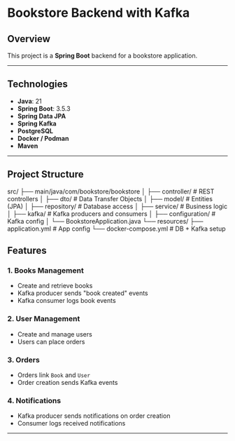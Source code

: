 # Bookstore Backend with Kafka

## Overview
This project is a **Spring Boot** backend for a bookstore application.  

---

## Technologies
- **Java**: 21
- **Spring Boot**: 3.5.3
- **Spring Data JPA**
- **Spring Kafka**
- **PostgreSQL**
- **Docker / Podman**
- **Maven**

---

## Project Structure

src/
├── main/java/com/bookstore/bookstore
│ ├── controller/ # REST controllers
│ ├── dto/ # Data Transfer Objects
│ ├── model/ # Entities (JPA)
│ ├── repository/ # Database access
│ ├── service/ # Business logic
│ ├── kafka/ # Kafka producers and consumers
│ ├── configuration/ # Kafka config
│ └── BookstoreApplication.java
└── resources/
├── application.yml # App config
└── docker-compose.yml # DB + Kafka setup

## Features
### 1. **Books Management**
- Create and retrieve books
- Kafka producer sends "book created" events
- Kafka consumer logs book events

### 2. **User Management**
- Create and manage users
- Users can place orders

### 3. **Orders**
- Orders link `Book` and `User`
- Order creation sends Kafka events

### 4. **Notifications**
- Kafka producer sends notifications on order creation
- Consumer logs received notifications

---
